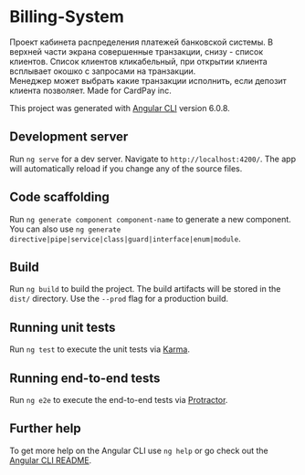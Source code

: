 # Billing-System
Проект кабинета распределения платежей банковской системы. В верхней части экрана совершенные транзакции, снизу - список клиентов.
Список клиентов кликабельный, при открытии клиента всплывает окошко с запросами на транзакции.  
Менеджер может выбрать какие транзакции исполнить, если депозит клиента позволяет.
Made for CardPay inc.


This project was generated with [Angular CLI](https://github.com/angular/angular-cli) version 6.0.8.

## Development server

Run `ng serve` for a dev server. Navigate to `http://localhost:4200/`. The app will automatically reload if you change any of the source files.

## Code scaffolding

Run `ng generate component component-name` to generate a new component. You can also use `ng generate directive|pipe|service|class|guard|interface|enum|module`.

## Build

Run `ng build` to build the project. The build artifacts will be stored in the `dist/` directory. Use the `--prod` flag for a production build.

## Running unit tests

Run `ng test` to execute the unit tests via [Karma](https://karma-runner.github.io).

## Running end-to-end tests

Run `ng e2e` to execute the end-to-end tests via [Protractor](http://www.protractortest.org/).

## Further help

To get more help on the Angular CLI use `ng help` or go check out the [Angular CLI README](https://github.com/angular/angular-cli/blob/master/README.md).
